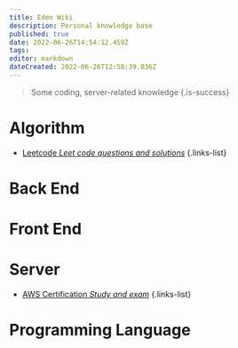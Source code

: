 ```yaml
---
title: Eden Wiki
description: Personal knowledge base
published: true
date: 2022-06-26T14:54:12.459Z
tags: 
editor: markdown
dateCreated: 2022-06-26T12:58:39.036Z
---
```


> Some coding, server-related knowledge
{.is-success}

# Algorithm

- [Leetcode *Leet code questions and solutions*](/home/Algorithm/Leetcode)
{.links-list}

# Back End

# Front End

# Server

- [AWS Certification *Study and exam*](/home/Algorithm/Leetcode)
{.links-list}

# Programming Language

